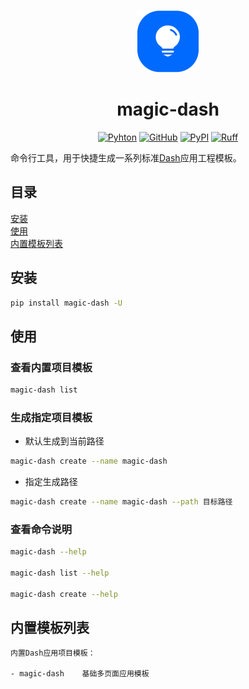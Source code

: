 <p align="center">
	<img src="./magic_dash/templates/magic-dash/assets/imgs/logo.svg" height=100></img>
</p>
<h1 align="center">magic-dash</h1>
<div align="center">

[![Pyhton](https://img.shields.io/badge/python-3.9%20%7C%203.9%20%7C%203.10%20%7C%203.11%20%7C%203.12-blue)](./setup.py)
[![GitHub](https://shields.io/badge/license-MIT-informational)](https://github.com/CNFeffery/magic-dash/blob/main/LICENSE)
[![PyPI](https://img.shields.io/pypi/v/magic-dash.svg?color=dark-green)](https://pypi.org/project/magic-dash/)
[![Ruff](https://img.shields.io/endpoint?url=https://raw.githubusercontent.com/astral-sh/ruff/main/assets/badge/v2.json)](https://github.com/astral-sh/ruff)

</div>

命令行工具，用于快捷生成一系列标准[Dash](https://github.com/plotly/dash)应用工程模板。

## 目录

[安装](#install)<br>
[使用](#usage)<br>
[内置模板列表](#template-list)<br>

<a name="install" ></a>

## 安装

```bash
pip install magic-dash -U
```

<a name="usage" ></a>

## 使用

### 查看内置项目模板

```bash
magic-dash list
```

### 生成指定项目模板

- 默认生成到当前路径

```bash
magic-dash create --name magic-dash
```

- 指定生成路径

```bash
magic-dash create --name magic-dash --path 目标路径
```

### 查看命令说明

```bash
magic-dash --help

magic-dash list --help

magic-dash create --help
```

<a name="template-list" ></a>

## 内置模板列表

```bash
内置Dash应用项目模板：

- magic-dash    基础多页面应用模板
```
